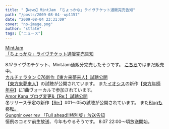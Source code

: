 ```yaml
---
title: "【News】MintJam 「ちょっかな」ライヴチケット通販完売告知"
path: "/posts/2009-08-04--wp1157"
date: "2009-08-04 23:31:09"
cover: "no-image.png"
author: "stfate"
tags: ["ニュース"]
---
```


<style type="text/css">
<!--
p {white-space: pre-wrap};
-->
</style>

<a class="topics" href="http://www.mintjam.net/mj/index.html" target="_blank">MintJam 「ちょっかな」ライヴチケット通販完売告知</a>
<div class="news">8.17ライヴのチケット、MintJam通販分完売したそうです。
<a href="http://chokkana.com/pr/ticket.html" target="_blank">こちら</a>ではまだ販売中。</div>
<a class="topics" href="http://hatukiyura.sakura.ne.jp/" target="_blank">カルチェラタン C76新作【東方来夢来人】試聴公開</a>
<div class="news">【<a href="http://hatukiyura.sakura.ne.jp/th_lime/index.html" target="_blank">東方来夢来人</a>】の試聴が公開されています。
また<a href="http://www.iosysos.com/" target="_blank">イオシス</a>の新作【<a href="http://nengaranenju.com/" target="_blank">東方年柄年中</a>】に1曲ヴォーカルで参加されています。</div>
<a class="topics" href="http://amorkana.jp/" target="_blank">Amor Kana ブログ変更&【Re:】試聴公開</a>
<div class="news">冬リリース予定の新作【<a href="http://amorkana.jp/music/index.htm" target="_blank">Re:</a>】#01～05の試聴が公開されています。
また<a href="http://pokeko.amorkana.jp/" target="_blank">Blogも移転。</a></div>
<a class="topics" href="http://www.gungni.com/" target="_blank">Gungnir over rev 「Full ahead!!特別版」放送告知</a>
<div class="news">恒例のコミケ前生放送、今年もやるそうです。
8.07 22:00～頃放送開始。</div>
